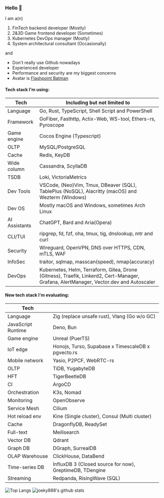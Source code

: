 ### Hello 👋

I am a(n)

1. FinTech backend developer (Mostly)
2. 2&3D Game frontend developer (Sometimes)
3. Kubernetes DevOps manager (Mostly)
4. System architectural consultant (Occasionally)

and

* Don't really use Github nowadays
* Experienced developer
* Performance and security are my biggest concerns
* Avatar is [Flashpoint Batman](https://vsbattles.fandom.com/wiki/Batman_(Thomas_Wayne))

#### Tech stack I'm using:

| Tech          | Including but not limited to                                                                                                           |
| ------------- | -------------------------------------------------------------------------------------------------------------------------------------- |
| Language      | Go, Rust, TypeScript, Shell Script and PowerShell                                                                                      |
| Framework     | GoFiber, Fasthttp, Actix-Web, WS-tool, Ethers-rs, Pyroscope                                                                            |
| Game engine   | Cocos Engine (Typescript)                                                                                                              |
| OLTP          | MySQL/PostgreSQL                                                                                                                       |
| Cache         | Redis, KeyDB                                                                                                                           |
| Wide column   | Cassandra, ScyllaDB                                                                                                                    |
| TSDB          | Loki, VictoriaMetrics                                                                                                                  |
| Dev Tools     | VSCode, (Neo)Vim, Tmux, DBeaver (SQL), TablePlus (NoSQL), Alacritty (macOS) and Wezterm (Windows)                                      |
| Dev OS        | Mostly macOS and Windows, sometimes Arch Linux                                                                                         |
| AI Assistants | ChatGPT, Bard and Aria(Opera)                                                                                                          |
| CLI/TUI       | ripgrep, fd, fzf, oha, tmux, tig, dnslookup, mtr and curl                                                                              |
| Security      | Wireguard, OpenVPN, DNS over HTTPS, CDN, mTLS, WAF                                                                                     |
| InfoSec       | traitor, sqlmap, masscan(speed), nmap(accuracy)                                                                                        |
| DevOps        | Kubernetes, Helm, Terraform, Gitea, Drone (Gitness), Traefik, Linkerd2, Cert-Manager, Grafana, AlertManager, Vector.dev and Autoscaler |

#### New tech stack I'm evaluating:

| Tech               |                                                          |
| ------------------ | -------------------------------------------------------- |
| Language           | Zig (replace unsafe rust), Vlang (Go w/o GC)             |
| JavaScript Runtime | Deno, Bun                                                |
| Game engine        | Unreal (PuerTS)                                          |
| IoT edge           | Honojs, Turso, Supabase x TimescaleDB x pgvecto.rs       |
| Mobile network     | Yasio, P2PCF, WebRTC-rs                                  |
| OLTP               | TiDB, YugabyteDB                                         |
| HFT                | TigerBeetleDB                                            |
| CI                 | ArgoCD                                                   |
| Orchestration      | K3s, Nomad                                               |
| Monitoring         | OpenObserve                                              |
| Service Mesh       | Cilium                                                   |
| Hot reload env     | Kine (Single cluster), Consul (Multi cluster)            |
| Cache              | DragonflyDB, ReadySet                                    |
| Full-text          | Meilisearch                                              |
| Vector DB          | Qdrant                                                   |
| Graph DB           | DGraph, SurrealDB                                        |
| OLAP Warehouse     | ClickHouse, DataBend                                     |
| Time-series DB     | InfluxDB 3 (Closed source for now), GreptimeDB, TDengine |
| Streaming          | Redpanda, RisingWave (SQL)                               |

![Top Langs](https://github-readme-stats.vercel.app/api/top-langs/?username=joeky888&hide=html&theme=dark)
![joeky888's github stats](https://github-readme-stats.vercel.app/api?username=joeky888&show_icons=true&count_private=true&line_height=40&theme=synthwave)
